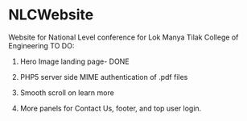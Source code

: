 # NLCWebsite
Website for National Level conference for Lok Manya Tilak College of Engineering
TO DO:

1. Hero Image landing page- DONE

2. PHP5 server side MIME authentication of .pdf files

3. Smooth scroll on learn more

4. More panels for Contact Us, footer, and top user login.

